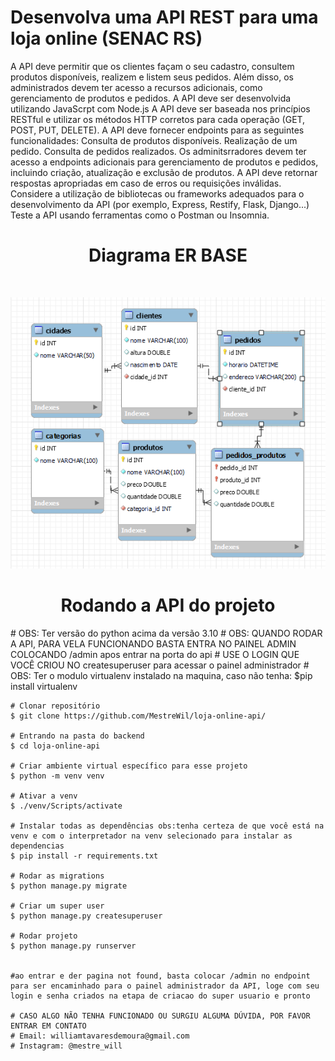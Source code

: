 # Desenvolva uma API REST para uma loja online (SENAC RS)


A API deve permitir que os clientes façam o seu cadastro, consultem produtos disponíveis, 
realizem e listem seus pedidos. Além disso, os administrados devem ter acesso a recursos adicionais, 
como gerenciamento de produtos e pedidos.
A API deve ser desenvolvida utilizando JavaScrpt com Node.js
A API deve ser baseada nos princípios RESTful e utilizar os métodos HTTP corretos para cada operação (GET, POST, PUT, DELETE).
A API deve fornecer endpoints para as seguintes funcionalidades: Consulta de produtos disponíveis. Realização de um pedido. Consulta de 
pedidos realizados.
Os adminitsrradores devem ter acesso a endpoints adicionais para gerenciamento de produtos e pedidos, incluindo criação, atualização e exclusão de produtos.
A API deve retornar respostas apropriadas em caso de erros ou requisições inválidas.
Considere a utilização de bibliotecas ou frameworks adequados para o desenvolvimento da API (por exemplo, Express, Restify, Flask, Django...) Teste a API usando ferramentas como o Postman
ou Insomnia.
<h1 align="center"> 
Diagrama ER BASE
</h1>
<br>
<p align="center">
  <a href="https://github.com/MestreWil/loja-online-api/blob/main/Captura%20de%20tela%202024-07-12%20130642.png">
    <img src="Captura%20de%20tela%202024-07-12%20130642.png" alt="Diagrama">
  </a>
  <br>
<h1 align="center">Rodando a API do projeto</h1>
    # OBS: Ter versão do python acima da versão 3.10
    # OBS: QUANDO RODAR A API, PARA VELA FUNCIONANDO BASTA ENTRA NO PAINEL ADMIN COLOCANDO /admin apos entrar na porta do api
    # USE O LOGIN QUE VOCÊ CRIOU NO createsuperuser para acessar o painel administrador
    # OBS: Ter o modulo virtualenv instalado na maquina, caso não tenha:
    $pip install virtualenv
    
    # Clonar repositório
    $ git clone https://github.com/MestreWil/loja-online-api/
    
    # Entrando na pasta do backend
    $ cd loja-online-api

    # Criar ambiente virtual específico para esse projeto
    $ python -m venv venv 
    
    # Ativar a venv
    $ ./venv/Scripts/activate

    # Instalar todas as dependências obs:tenha certeza de que você está na venv e com o interpretador na venv selecionado para instalar as dependencias
    $ pip install -r requirements.txt

    # Rodar as migrations 
    $ python manage.py migrate

    # Criar um super user
    $ python manage.py createsuperuser

    # Rodar projeto
    $ python manage.py runserver
    
    
    #ao entrar e der pagina not found, basta colocar /admin no endpoint para ser encaminhado para o painel administrador da API, loge com seu login e senha criados na etapa de criacao do super usuario e pronto
    
    # CASO ALGO NÃO TENHA FUNCIONADO OU SURGIU ALGUMA DÚVIDA, POR FAVOR ENTRAR EM CONTATO 
    # Email: williamtavaresdemoura@gmail.com
    # Instagram: @mestre_will
    
